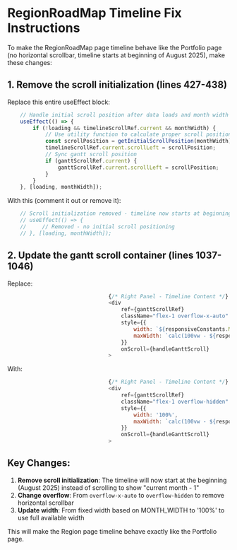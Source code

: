 # RegionRoadMap Timeline Fix Instructions

To make the RegionRoadMap page timeline behave like the Portfolio page (no horizontal scrollbar, timeline starts at beginning of August 2025), make these changes:

## 1. Remove the scroll initialization (lines 427-438)
Replace this entire useEffect block:
```javascript
    // Handle initial scroll position after data loads and month width is calculated
    useEffect(() => {
        if (!loading && timelineScrollRef.current && monthWidth) {
            // Use utility function to calculate proper scroll position to show current month - 1
            const scrollPosition = getInitialScrollPosition(monthWidth);
            timelineScrollRef.current.scrollLeft = scrollPosition;
            // Sync gantt scroll position
            if (ganttScrollRef.current) {
                ganttScrollRef.current.scrollLeft = scrollPosition;
            }
        }
    }, [loading, monthWidth]);
```

With this (comment it out or remove it):
```javascript
    // Scroll initialization removed - timeline now starts at beginning like Portfolio page
    // useEffect(() => {
    //     // Removed - no initial scroll positioning
    // }, [loading, monthWidth]);
```

## 2. Update the gantt scroll container (lines 1037-1046)
Replace:
```javascript
                                {/* Right Panel - Timeline Content */}
                                <div
                                    ref={ganttScrollRef}
                                    className="flex-1 overflow-x-auto"
                                    style={{
                                        width: `${responsiveConstants.MONTH_WIDTH * responsiveConstants.VISIBLE_MONTHS}px`,
                                        maxWidth: `calc(100vw - ${responsiveConstants.LABEL_WIDTH}px)`
                                    }}
                                    onScroll={handleGanttScroll}
                                >
```

With:
```javascript
                                {/* Right Panel - Timeline Content */}
                                <div
                                    ref={ganttScrollRef}
                                    className="flex-1 overflow-hidden"
                                    style={{
                                        width: '100%',
                                        maxWidth: `calc(100vw - ${responsiveConstants.LABEL_WIDTH}px)`
                                    }}
                                    onScroll={handleGanttScroll}
                                >
```

## Key Changes:
1. **Remove scroll initialization**: The timeline will now start at the beginning (August 2025) instead of scrolling to show "current month - 1"
2. **Change overflow**: From `overflow-x-auto` to `overflow-hidden` to remove horizontal scrollbar
3. **Update width**: From fixed width based on MONTH_WIDTH to '100%' to use full available width

This will make the Region page timeline behave exactly like the Portfolio page.
